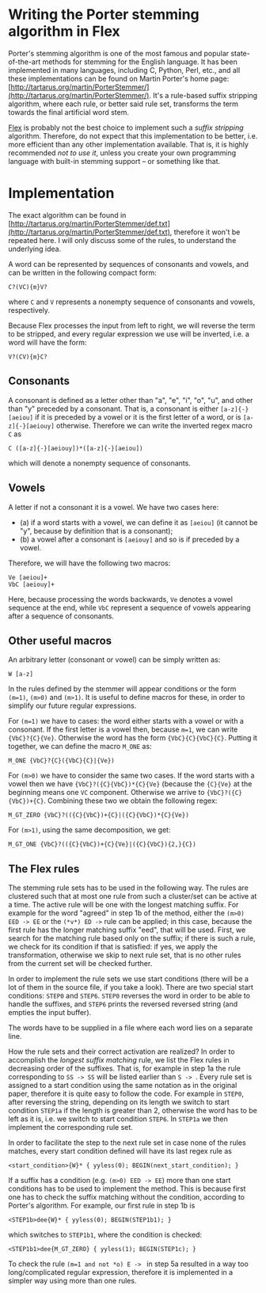 # Writing the Porter stemming algorithm in Flex

Porter's stemming algorithm is one of the most famous and popular 
state-of-the-art methods for stemming for the English language.
It has been implemented in many languages, including C, Python, Perl,
etc., and all these implementations can be found on Martin Porter's home page: [http://tartarus.org/martin/PorterStemmer/](http://tartarus.org/martin/PorterStemmer/). 
It's a rule-based suffix stripping algorithm, where each rule, or better said rule set, transforms the term towards the final artificial word stem.

[Flex](https://github.com/westes/flex) is probably not the best choice to implement such a *suffix stripping* algorithm.
Therefore, do not expect that this implementation to be better, i.e. more efficient
than any other implementation available. That is, it is highly recommended *not to use it*,
unless you create your own programming language with built-in stemming support &ndash; or something like that.

# Implementation

The exact algorithm can be found in [http://tartarus.org/martin/PorterStemmer/def.txt](http://tartarus.org/martin/PorterStemmer/def.txt), 
therefore it won't be repeated here. I will only discuss some of the rules, to understand the underlying idea.

A word can be represented by sequences of consonants and vowels, and can be written
in the following compact form:
```
C?(VC){m}V?
```
where `C` and `V` represents a nonempty sequence of consonants and vowels, respectively.

Because Flex processes the input from left to right, we will reverse the term to be stripped, and
every regular expression we use will be inverted, i.e. a word will have the form:
```
V?(CV){m}C?
```

## Consonants

A consonant is defined as a letter other than "a", "e", "i", "o", "u", and 
other than "y" preceded by a consonant. That is, a consonant is either `[a-z]{-}[aeiou]` 
if it is preceded by a vowel or it is the first letter of a word, or is `[a-z]{-}[aeiouy]`
otherwise. Therefore we can write the inverted regex macro `C` as
```
C ([a-z]{-}[aeiouy])*([a-z]{-}[aeiou])
```
which will denote a nonempty sequence of consonants.

## Vowels

A letter if not a consonant it is a vowel. We have two cases here:

- (a) if a word starts with a vowel, we can define it as `[aeiou]` (it cannot be "y", because
by definition that is a consonant);
- (b) a vowel after a consonant is `[aeiouy]` and so is if preceded by a vowel.

Therefore, we will have the following two macros:

```
Ve [aeiou]+
VbC [aeiouy]+
```
Here, because processing the words backwards, `Ve` denotes a vowel sequence at the
end, while `VbC` represent a sequence of vowels appearing after a sequence of consonants.

## Other useful macros

An arbitrary letter (consonant or vowel) can be simply written as:
```
W [a-z]
```
In the rules defined by the stemmer will appear conditions or the form
`(m=1)`, `(m>0)` and `(m>1)`. It is useful to define
macros for these, in order to simplify our future regular expressions.

For `(m=1)` we have to cases: the word either starts with a vowel or with a consonant.
If the first letter is a vowel then, because `m=1`, we can write `{VbC}?{C}{Ve}`.
Otherwise the word has the form `{VbC}{C}{VbC}{C}`. Putting it together, we can define the
macro `M_ONE` as:
```
M_ONE {VbC}?{C}({VbC}{C}|{Ve})
```

For `(m>0)` we have to consider the same two cases. If the word starts with a vowel
then we have `{VbC}?({C}{VbC})*{C}{Ve}` (because the `{C}{Ve}` at the beginning
means one `VC` component. Otherwise we arrive to `{VbC}?({C}{VbC})+{C}`. Combining
these two we obtain the following regex:
```
M_GT_ZERO {VbC}?(({C}{VbC})+{C}|({C}{VbC})*{C}{Ve})
```

For `(m>1)`, using the same decomposition, we get:
```
M_GT_ONE {VbC}?(({C}{VbC})+{C}{Ve}|({C}{VbC}){2,}{C})
```

## The Flex rules

The stemming rule sets has to be used in the following way.
The rules are clustered such that at most one rule from such a cluster/set
can be active at a time. The active rule will be one with the longest 
matching suffix. For example for the word "agreed" in step 1b of the method,
either the `(m>0) EED -> EE` or the `(*v*) ED ->`
rule can be applied; in this case, because the first rule has the
longer matching suffix "eed", that will be used. First, we search for the matching
rule based only on the suffix; if there is such a rule, we check for its condition
if that is satisfied: if yes, we apply the transformation, otherwise we skip to next
rule set, that is no other rules from the current set will be checked further.

In order to implement the rule sets we use start conditions (there will be a lot of them in
the source file, if you take a look). There are two special start conditions: `STEP0` and
`STEP6`. `STEP0` reverses the word in order to be able to handle the suffixes,
and `STEP6` prints the reversed reversed string (and empties the input buffer).

The words have to be supplied in a file where each word lies on a separate line.

How the rule sets and their correct activation are realized? In order to accomplish the 
<em>longest suffix matching</em> rule, we list the Flex rules in decreasing order of the
suffixes. That is, for example in step 1a the rule corresponding to `SS -> SS` 
will be listed earlier than `S -> `. Every rule set is assigned to a start condition 
using the same notation as in the original paper, therefore it is quite easy to follow the code.
For example in `STEP0`, after reversing the string, depending on its length we 
switch to start condition `STEP1a` if the length is greater than 2, otherwise the word
has to be left as it is, i.e. we switch to start condition `STEP6`. 
In `STEP1a` we then implement the corresponding rule set.

In order to facilitate the step to the next rule set in case none of the rules matches, 
every start condition defined will have its last regex rule as 
```
<start_condition>{W}* { yyless(0); BEGIN(next_start_condition); }
```

If a suffix has a condition (e.g. `(m>0) EED -> EE`) more than 
one start conditions has to be used to implement the method. This is because 
first one has to check the suffix matching without the condition, according to Porter's
algorithm. For example, our first rule in step 1b is
```
<STEP1b>dee{W}* { yyless(0); BEGIN(STEP1b1); }
```
which switches to `STEP1b1`, where the condition is checked:
```
<STEP1b1>dee{M_GT_ZERO} { yyless(1); BEGIN(STEP1c); }
```

To check the rule `(m=1 and not *o) E -> ` in step 5a 
resulted in a way too long/complicated regular expression, therefore it is
implemented in a simpler way using more than one rules.

